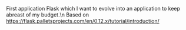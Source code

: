 First application Flask which I want to evolve into an application to keep abreast of my budget.\n
Based on https://flask.palletsprojects.com/en/0.12.x/tutorial/introduction/
